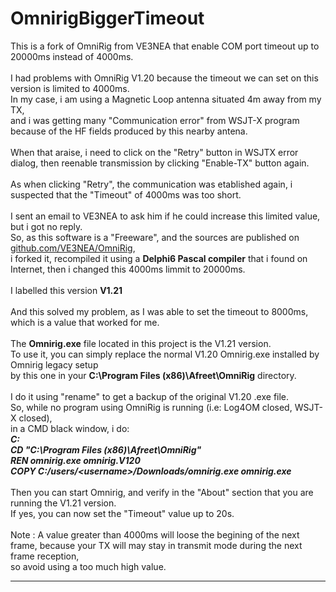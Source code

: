 # OmnirigBiggerTimeout
This is a fork of OmniRig from VE3NEA that enable COM port timeout up to 20000ms instead of 4000ms.<br/>
<br/>
I had problems with OmniRig V1.20 because the timeout we can set on this version is limited to 4000ms.<br/>
In my case, i am using a Magnetic Loop antenna situated 4m away from my TX, <br/>
and i was getting many "Communication error" from WSJT-X program because of the HF fields produced by this nearby antena.<br/>
<br/>
When that araise, i need to click on the "Retry" button in WSJTX error dialog, then reenable transmission by clicking "Enable-TX" button again.<br/>
<br/>
As when clicking "Retry", the communication was etablished again, i suspected that the "Timeout" of 4000ms was too short.<br/>
<br/>
I sent an email to VE3NEA to ask him if he could increase this limited value, but i got no reply.<br/>
So, as this software is a "Freeware", and the sources are published on <a href="https://github.com/VE3NEA/OmniRig">github.com/VE3NEA/OmniRig</a>,<br/>
i forked it, recompiled it using a <b>Delphi6 Pascal compiler</b> that i found on Internet, then i changed this 4000ms limmit to 20000ms.<br/>
<br/>
I labelled this version <b>V1.21</b><br/>
<br/>
And this solved my problem, as I was able to set the timeout to 8000ms, which is a value that worked for me.<br/>
<br/>
The <b>Omnirig.exe</b> file located in this project is the V1.21 version.<br/>
To use it, you can simply replace the normal V1.20 Omnirig.exe installed by Omnirig legacy setup<br/>
by this one in your <b>C:\Program Files (x86)\Afreet\OmniRig</b> directory.<br/>
<br/>
I do it using "rename" to get a backup of the original V1.20 .exe file.<br/>
So, while no program using OmniRig is running (i.e: Log4OM closed, WSJT-X closed),<br/>
in a CMD black window, i do:<br/>
    <b><i>C:</i></b><br/>
    <b><i>CD "C:\Program Files (x86)\Afreet\OmniRig"</i></b><br/>
    <b><i>REN omnirig.exe omnirig.V120</i></b><br/>
    <b><i>COPY C:/users/\<username>/Downloads/omnirig.exe omnirig.exe</i></b><br/>
<br/>
Then you can start Omnirig, and verify in the "About" section that you are running the V1.21 version.<br/>
If yes, you can now set the "Timeout" value up to 20s.<br/>
<br/>
Note : A value greater than 4000ms will loose the begining of the next frame, because your TX will may stay in transmit mode during the next frame reception,<br/>
so avoid using a too much high value.<br/>
<hr>

